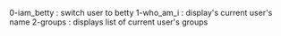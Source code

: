 0-iam_betty : switch user to betty
1-who_am_i : display's current user's name
2-groups : displays list of current user's groups
